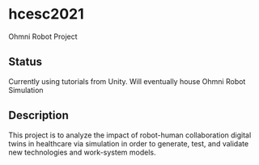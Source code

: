 # hcesc2021
Ohmni Robot Project
## Status
Currently using tutorials from Unity. Will eventually house Ohmni Robot Simulation
## Description
This project is to analyze the impact of robot-human collaboration digital twins in healthcare via simulation in order to generate, test, and validate new technologies and work-system models. 
